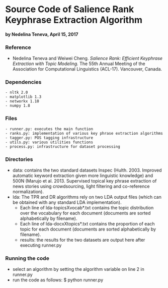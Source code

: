 # Source Code of Salience Rank Keyphrase Extraction Algorithm
#### by Nedelina Teneva, April 15, 2017

### Reference
  - Nedelina Teneva and Weiwei Cheng. *Salience Rank: Efficient Keyphrase Extraction with Topic Modeling.* The 55th Annual Meeting of the Association for Computational Linguistics (ACL-17). Vancouver, Canada.

### Dependencies
	- nltk 2.0 
	- matplotlib 1.3
	- networkx 1.10
	- numpy 1.8

### Files 
	- runner.py: executes the main function  
	- ranks.py: implementation of various key phrase extraction algorithms
	- tagger.py: POS tagging infrastructure 
	- utils.py: various utilities functions 
	- process.py: infrastructure for dataset processing 

### Directories
  - data: contains the two standard datasets Inspec (Hulth. 2003. Improved automatic keyword extraction given more linguistic knowledge) and 500N (Marujo et al. 2013. Supervised topical key phrase extraction of news stories using crowdsourcing, light filtering and co-reference normalization). 
  - lda: The TPR and DR algorithms rely on two LDA output files (which can be obtained with any standard LDA implementation). 
    - Each line of lda-topicsXvocab*.txt contains the topic distribution over the vocabulary for each document (documents are sorted alphabetically by filename). 
    - Each line of lda-docxXtopics*.txt contains the proportion of each topic for each document (documents are sorted alphabetically by filename).
	- results: the results for the two datasets are output here after executing runner.py

### Running the code
  - select an algorithm by setting the algorithm variable on line 2 in runner.py   
  - run the code as follows: $ python runner.py 
